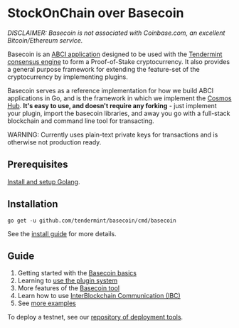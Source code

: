 # StockOnChain over Basecoin

_DISCLAIMER: Basecoin is not associated with Coinbase.com, an excellent Bitcoin/Ethereum service._

Basecoin is an [ABCI application](https://github.com/tendermint/abci) designed to be used with the [Tendermint consensus engine](https://tendermint.com/) to form a Proof-of-Stake cryptocurrency.
It also provides a general purpose framework for extending the feature-set of the cryptocurrency
by implementing plugins.

Basecoin serves as a reference implementation for how we build ABCI applications in Go,
and is the framework in which we implement the [Cosmos Hub](https://cosmos.network).
**It's easy to use, and doesn't require any forking** - just implement your plugin, import the basecoin libraries,
and away you go with a full-stack blockchain and command line tool for transacting.

WARNING: Currently uses plain-text private keys for transactions and is otherwise not production ready.

## Prerequisites

[Install and setup Golang](https://tendermint.com/docs/guides/install-go).

## Installation

```
go get -u github.com/tendermint/basecoin/cmd/basecoin
```

See the [install guide](/docs/guide/install.md) for more details.


## Guide

1. Getting started with the [Basecoin basics](/docs/guide/basecoin-basics.md)
1. Learning to [use the plugin system](/docs/guide/basecoin-plugins.md)
1. More features of the [Basecoin tool](/docs/guide/basecoin-tool.md)
1. Learn how to use [InterBlockchain Communication (IBC)](/docs/guide/ibc.md)
1. See [more examples](github.com/tendermint/basecoin-examples)


To deploy a testnet, see our [repository of deployment tools](https://github.com/tendermint/tools).
